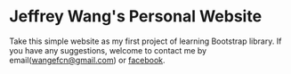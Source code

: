 # Jeffrey Wang's Personal Website

Take this simple website as my first project of learning Bootstrap library. If you have any suggestions, welcome to contact me by email(wangefcn@gmail.com) or [facebook](https://www.facebook.com/jeffrey.wang.505).

